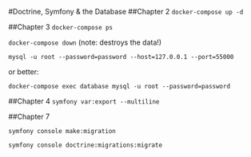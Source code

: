 #Doctrine, Symfony & the Database
##Chapter 2
```docker-compose up -d```

##Chapter 3
```docker-compose ps```

```docker-compose down``` (note: destroys the data!)

```mysql -u root --password=password --host=127.0.0.1 --port=55000```

or better:

```docker-compose exec database mysql -u root --password=password```

##Chapter 4
```symfony var:export --multiline```

##Chapter 7

```symfony console make:migration```

```symfony console doctrine:migrations:migrate```


